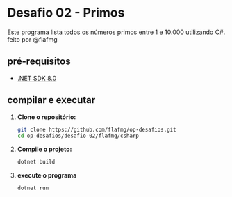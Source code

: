 # Desafio 02 - Primos

Este programa lista todos os números primos entre 1 e 10.000 utilizando C#. feito por @flafmg

## pré-requisitos

- [.NET SDK 8.0](https://dotnet.microsoft.com/download/dotnet/8.0)

## compilar e executar

1. **Clone o repositório:**
   ```bash
   git clone https://github.com/flafmg/op-desafios.git
   cd op-desafios/desafio-02/flafmg/csharp
   ```
2. **Compile o projeto:**
   ```bash
   dotnet build
   ```
3. **execute o programa**
   ```bash
   dotnet run
   ```

